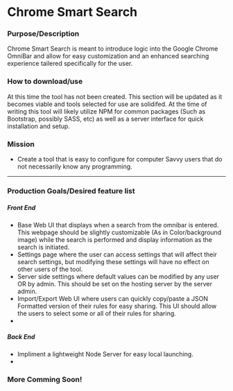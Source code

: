 # Chrome Smart Search

### Purpose/Description

Chrome Smart Search is meant to introduce logic into the Google Chrome OmniBar and allow for easy customization and an enhanced searching experience tailered specifically for the user.

### How to download/use

At this time the tool has not been created.  This section will be updated as it becomes viable and tools selected for use are solidifed.  At the time of writing this tool will likely utilize NPM for common packages (Such as Bootstrap, possibly SASS, etc) as well as a server interface for quick installation and setup.

### Mission

- Create a tool that is easy to configure for computer Savvy users that do not necessarily know any programming.

---

### Production Goals/Desired feature list

>>>
##### Front End
- Base Web UI that displays when a search from the omnibar is entered.  This webpage should be slightly customizable (As in Color/background image) while the search is performed and display information as the search is initiated.
- Settings page where the user can access settings that will affect their search settings, but modifying these settings will have no effect on other users of the tool.  
- Server side settings where default values can be modified by any user OR by admin.  This should be set on the hosting server by the server admin.
- Import/Export Web UI where users can quickly copy/paste a JSON Formatted version of their rules for easy sharing.  This UI should allow the users to select some or all of their rules for sharing.
-
##### Back End
- Impliment a lightweight Node Server for easy local launching.
-

### More Comming Soon!
